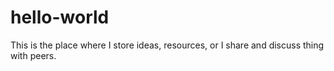 # hello-world
This is the place where I store ideas, resources, or I  share and discuss thing with peers. 
